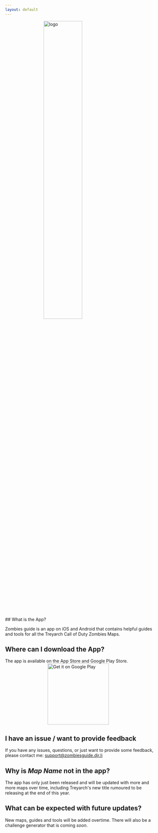 ```yaml
---
layout: default
---
```


<img width="200" alt="logo" style="display: block; margin-left: auto; margin-right: auto; width: 50%" src="https://zombiesguide.djr.li/logo.png">
## What is the App? 

Zombies guide is an app on iOS and Android that contains helpful guides and tools for all the Treyarch Call of Duty Zombies Maps.

## Where can I download the App?
The app is available on the App Store and Google Play Store. 
<a href="https://apps.apple.com/us/app/zombies-guide/id1518890991?mt=8" style="display:inline-block;overflow:hidden;background:url(https://linkmaker.itunes.apple.com/en-us/badge-lrg.svg?releaseDate=2020-07-08&kind=iossoftware&bubble=apple_music) no-repeat;width:135px;height:40px;"></a>
<a href='https://play.google.com/store/apps/details?id=com.dannyryman.zombies_guide&fbclid=IwAR0nDwZkkRg2ciPr4t6c0kcs630VeyjUG4kZf67qHf97aRCBTlC-WiCsnvk&pcampaignid=pcampaignidMKT-Other-global-all-co-prtnr-py-PartBadge-Mar2515-1'><img style='width:200' alt='Get it on Google Play' src='https://play.google.com/intl/en_gb/badges/static/images/badges/en_badge_web_generic.png'/></a>

## I have an issue / want to provide feedback
If you have any issues, questions, or just want to provide some feedback, please contact me: <support@zombiesguide.djr.li>

## Why is *Map Name* not in the app?
The app has only just been released and will be updated with more and more maps over time, including Treyarch's new title rumoured to be releasing at the end of this year.

## What can be expected with future updates?
New maps, guides and tools will be added overtime. There will also be a challenge generator that is coming *soon*.


